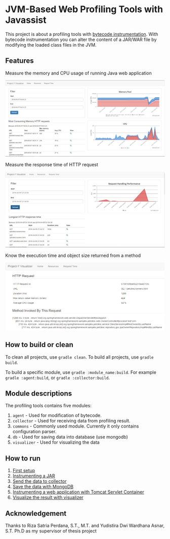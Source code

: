# JVM-Based Web Profiling Tools with Javassist

This project is about a profiling tools with [bytecode instrumentation](https://docs.oracle.com/javase/7/docs/api/java/lang/instrument/Instrumentation.html). With bytecode instrumentation you can alter the content of a JAR/WAR file by modifying the loaded class files in the JVM.

## Features

Measure the memory and CPU usage of running Java web application

![running apps](https://raw.githubusercontent.com/yafithekid/project-y/master/images/metinv.jpg)

Measure the response time of HTTP request

![response time](https://raw.githubusercontent.com/yafithekid/project-y/master/images/responsetime.jpg)

Know the execution time and object size returned from a method

![method invocation chain](https://raw.githubusercontent.com/yafithekid/project-y/master/images/chain.png)
 
## How to build or clean

To clean all projects, use `gradle clean`. To build all projects, use `gradle build`.

To build a specific module, use `gradle :module_name:build`. For example `gradle :agent:build`, or `gradle :collector:build`.

## Module descriptions

The profiling tools contains five modules:

1. `agent` - Used for modification of bytecode.
2. `collector` - Used for receiving data from profiling result.
3. `commons` - Commonly used module. Currently it only contains configuration parser.
4. `db` - Used for saving data into database (use mongodb)
5. `visualizer` - Used for visualizing the data

## How to run

1. [First setup]()
2. [Instrumenting a JAR]()
3. [Send the data to collector]()
4. [Save the data with MongoDB]()
5. [Instrumenting a web application with Tomcat Servlet Container]()
6. [Visualize the result with visualizer]()

## Acknowledgement

Thanks to Riza Satria Perdana, S.T., M.T. and Yudistira Dwi Wardhana Asnar, S.T. Ph.D as my supervisor of thesis project
